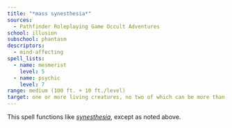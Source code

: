 ```yaml
---
title: "*mass synesthesia*"
sources:
  - Pathfinder Roleplaying Game Occult Adventures
school: illusion
subschool: phantasm
descriptors:
  - mind-affecting
spell_lists:
  - name: mesmerist
    level: 5
  - name: psychic
    level: 7
range: medium (100 ft. + 10 ft./level)
target: one or more living creatures, no two of which can be more than 30 ft. apart
---
```


This spell functions like [*synesthesia*](/spells/synesthesia/), except as noted above.
